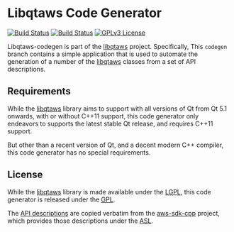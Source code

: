 # Libqtaws Code Generator
[![Build Status](https://img.shields.io/travis/pcolby/libqtaws/codegen.svg "Linux (Travis CI)")](https://travis-ci.org/pcolby/libqtaws)
[![Build Status](https://img.shields.io/appveyor/ci/pcolby/libqtaws/codegen.svg "Windows (AppVeyor)")](https://ci.appveyor.com/project/pcolby/libqtaws)
[![GPLv3 License](http://img.shields.io/badge/license-LGPLv3-blue.svg)](https://www.gnu.org/licenses/gpl.html)

Libqtaws-codegen is part of the [libqtaws] project.  Specifically, This
`codegen` branch contains a simple application that is used to automate the
generation of a number of the [libqtaws] classes from a set of API descriptions.

## Requirements

While the [libqtaws] library aims to support with all versions of Qt from Qt
5.1 onwards, with or without C++11 support, this code generator only endeavors
to supports the latest stable Qt release, and requires C++11 support.

But other than a recent version of Qt, and a decent modern C++ compiler, this
code generator has no special requirements.

## License

While the [libqtaws] library is made available under the [LGPL], this code
generator is released under the [GPL].

The [API descriptions](descriptions) are copied verbatim from the [aws-sdk-cpp](
https://github.com/aws/aws-sdk-cpp/tree/master/code-generation/api-descriptions)
project, which provides those descriptions under the [ASL].

[libqtaws]: https://github.com/pcolby/libqtaws
[ASL]: http://www.apache.org/licenses/LICENSE-2.0 "Apache License"
[LGPL]:https://www.gnu.org/licenses/lgpl.html "GNU Lesser General Public License"
[GPL]: https://www.gnu.org/licenses/gpl.html "GNU General Public License"

